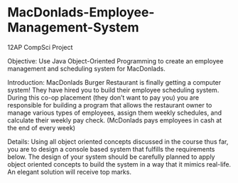 # MacDonlads-Employee-Management-System
12AP CompSci Project

Objective: Use Java Object-Oriented Programming to create an employee management and scheduling system for MacDonlads.

Introduction: MacDonlads Burger Restaurant is finally getting a computer system! They have hired you to build their  employee scheduling system. During this co-op placement (they don’t want to pay you) you are  responsible for building a program that allows the restaurant owner to manage various types of  employees, assign them weekly schedules, and calculate their weekly pay check. (McDonlads pays  employees in cash at the end of every week)

Details: Using all object oriented concepts discussed in the course thus far, you are to design a console based system that fulfills the requirements below. The design of your system should be carefully planned to apply object oriented concepts to build the system in a way that it mimics real-life. An elegant solution will receive top marks.
